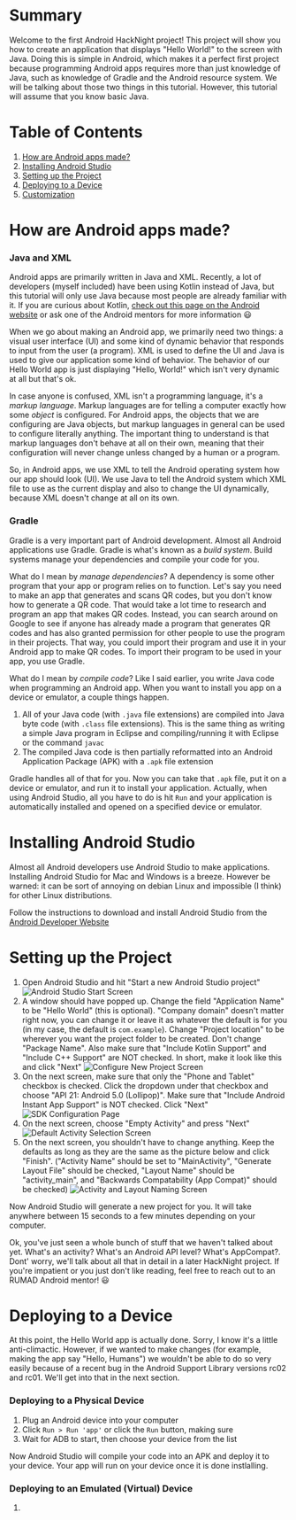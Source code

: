 # Summary
Welcome to the first Android HackNight project! This project will show you how to create an application that displays "Hello World!" to the screen with Java. Doing this is simple in Android, which makes it a perfect first project because programming Android apps requires more than just knowledge of Java, such as knowledge of Gradle and the Android resource system. We will be talking about those two things in this tutorial. However, this tutorial will assume that you know basic Java.

# Table of Contents
1. [How are Android apps made?](#how-are-android-apps-made)
2. [Installing Android Studio](#installing-android-studio)
3. [Setting up the Project](#setting-up-the-project)
4. [Deploying to a Device](#deploying-to-a-device)
4. [Customization]()

# How are Android apps made?

### Java and XML
Android apps are primarily written in Java and XML. Recently, a lot of developers (myself included) have been using Kotlin instead of Java, but this tutorial will only use Java because most people are already familiar with it. If you are curious about Kotlin, [check out this page on the Android website](https://developer.android.com/kotlin/) or ask one of the Android mentors for more information :smiley:

When we go about making an Android app, we primarily need two things: a visual user interface (UI) and some kind of dynamic behavior that responds to input from the user (a program). XML is used to define the UI and Java is used to give our application some kind of behavior. The behavior of our Hello World app is just displaying "Hello, World!" which isn't very dynamic at all but that's ok.

In case anyone is confused, XML isn't a programming language, it's a *markup language*. Markup languages are for telling a computer exactly how some *object* is configured. For Android apps, the objects that we are configuring are Java objects, but markup languages in general can be used to configure literally anything. The important thing to understand is that markup languages don't behave at all on their own, meaning that their configuration will never change unless changed by a human or a program. 

So, in Android apps, we use XML to tell the Android operating system how our app should look (UI). We use Java to tell the Android system which XML file to use as the current display and also to change the UI dynamically, because XML doesn't change at all on its own.

### Gradle
Gradle is a very important part of Android development. Almost all Android applications use Gradle. Gradle is what's known as a *build system*. Build systems manage your dependencies and compile your code for you. 

What do I mean by *manage dependencies*? A dependency is some other program that your app or program relies on to function. Let's say you need to make an app that generates and scans QR codes, but you don't know how to generate a QR code. That would take a lot time to research and program an app that makes QR codes. Instead, you can search around on Google to see if anyone has already made a program that generates QR codes and has also granted permission for other people to use the program in their projects. That way, you could import their program and use it in your Android app to make QR codes. To import their program to be used in your app, you use Gradle.

What do I mean by *compile code*? Like I said earlier, you write Java code when programming an Android app. When you want to install you app on a device or emulator, a couple things happen.
1. All of your Java code (with `.java` file extensions) are compiled into Java byte code (with `.class` file extensions). This is the same thing as writing a simple Java program in Eclipse and compiling/running it with Eclipse or the command `javac`
2. The compiled Java code is then partially reformatted into an Android Application Package (APK) with a `.apk` file extension

Gradle handles all of that for you. Now you can take that `.apk` file, put it on a device or emulator, and run it to install your application. Actually, when using Android Studio, all you have to do is hit `Run` and your application is automatically installed and opened on a specified device or emulator.

# Installing Android Studio
Almost all Android developers use Android Studio to make applications. Installing Android Studio for Mac and Windows is a breeze. However be warned: it can be sort of annoying on debian Linux and impossible (I think) for other Linux distributions. 

Follow the instructions to download and install Android Studio from the [Android Developer Website](https://developer.android.com/studio/)

# Setting up the Project
1. Open Android Studio and hit "Start a new Android Studio project" ![Android Studio Start Screen](https://snag.gy/aBuRGd.jpg)
2. A window should have popped up. Change the field "Application Name" to be "Hello World" (this is optional). "Company domain" doesn't matter right now, you can change it or leave it as whatever the default is for you (in my case, the default is `com.example`). Change "Project location" to be wherever you want the project folder to be created. Don't change "Package Name". Also make sure that "Include Kotlin Support" and "Include C++ Support" are NOT checked. In short, make it look like this and click "Next" ![Configure New Project Screen](https://snag.gy/0XOSAr.jpg)
3. On the next screen, make sure that only the "Phone and Tablet" checkbox is checked. Click the dropdown under that checkbox and choose "API 21: Android 5.0 (Lollipop)". Make sure that "Include Android Instant App Support" is NOT checked. Click "Next" ![SDK Configuration Page](https://snag.gy/8xZqYo.jpg)
4. On the next screen, choose "Empty Activity" and press "Next" ![Default Activity Selection Screen](https://snag.gy/QABbpL.jpg)
5. On the next screen, you shouldn't have to change anything. Keep the defaults as long as they are the same as the picture below and click "Finish". ("Activity Name" should be set to "MainActivity", "Generate Layout File" should be checked, "Layout Name" should be "activity_main", and "Backwards Compatability (App Compat)" should be checked) ![Activity and Layout Naming Screen](https://snag.gy/3r7KJt.jpg)

Now Android Studio will generate a new project for you. It will take anywhere between 15 seconds to a few minutes depending on your computer.

Ok, you've just seen a whole bunch of stuff that we haven't talked about yet. What's an activity? What's an Android API level? What's AppCompat?. Dont' worry, we'll talk about all that in detail in a later HackNight project. If you're impatient or you just don't like reading, feel free to reach out to an RUMAD Android mentor! :smiley:

# Deploying to a Device
At this point, the Hello World app is actually done. Sorry, I know it's a little anti-climactic. However, if we wanted to make changes (for example, making the app say "Hello, Humans") we wouldn't be able to do so very easily because of a recent bug in the Android Support Library versions rc02 and rc01. We'll get into that in the next section.

### Deploying to a Physical Device
1. Plug an Android device into your computer
2. Click `Run > Run 'app'` or click the `Run` button, making sure
3. Wait for ADB to start, then choose your device from the list

Now Android Studio will compile your code into an APK and deploy it to your device. Your app will run on your device once it is done instlalling.

### Deploying to an Emulated (Virtual) Device
1. 
